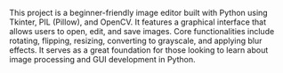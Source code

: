 This project is a beginner-friendly image editor built with Python using Tkinter, PIL (Pillow), and OpenCV. It features a graphical interface that allows users to open, edit, and save images. Core functionalities include rotating, flipping, resizing, converting to grayscale, and applying blur effects. It serves as a great foundation for those looking to learn about image processing and GUI development in Python.

